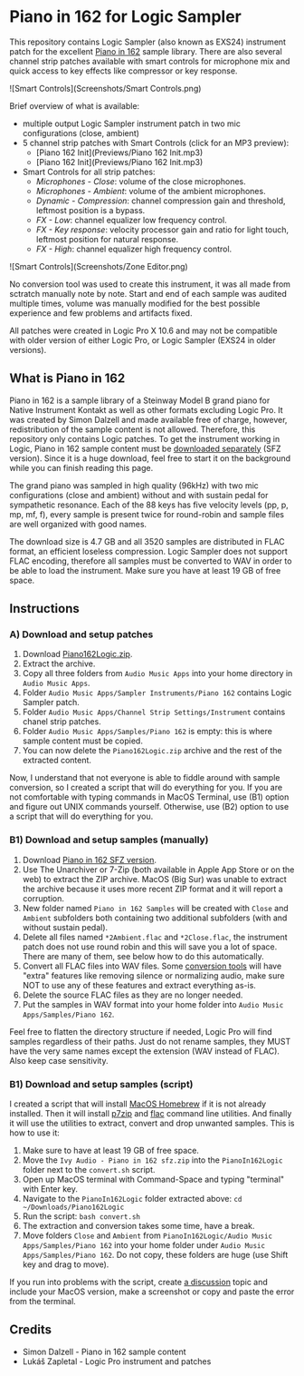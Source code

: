 # Piano in 162 for Logic Sampler

This repository contains Logic Sampler (also known as EXS24) instrument patch for the excellent [Piano in 162](https://ivyaudio.com/Piano-in-162) sample library. There are also several channel strip patches available with smart controls for microphone mix and quick access to key effects like compressor or key response.

![Smart Controls](Screenshots/Smart Controls.png)

Brief overview of what is available:

* multiple output Logic Sampler instrument patch in two mic configurations (close, ambient)
* 5 channel strip patches with Smart Controls (click for an MP3 preview):
  * [Piano 162 Init](Previews/Piano 162 Init.mp3)
  * [Piano 162 Init](Previews/Piano 162 Init.mp3)
* Smart Controls for all strip patches:
  * _Microphones - Close_: volume of the close microphones.
  * _Microphones - Ambient_: volume of the ambient microphones.
  * _Dynamic - Compression_: channel compression gain and threshold, leftmost position is a bypass.
  * _FX - Low_: channel equalizer low frequency control.
  * _FX - Key response_: velocity processor gain and ratio for light touch, leftmost position for natural response.
  * _FX - High_: channel equalizer high frequency control.

![Smart Controls](Screenshots/Zone Editor.png)

No conversion tool was used to create this instrument, it was all made from sctratch manually note by note. Start and end of each sample was audited multiple times, volume was manually modified for the best possible experience and few problems and artifacts fixed.

All patches were created in Logic Pro X 10.6 and may not be compatible with older version of either Logic Pro, or Logic Sampler (EXS24 in older versions).

## What is Piano in 162

Piano in 162 is a sample library of a Steinway Model B grand piano for Native Instrument Kontakt as well as other formats excluding Logic Pro. It was created by Simon Dalzell and made available free of charge, however, redistribution of the sample content is not allowed. Therefore, this repository only contains Logic patches. To get the instrument working in Logic, Piano in 162 sample content must be [downloaded separately](https://ivyaudio.com/Piano-in-162) (SFZ version). Since it is a huge download, feel free to start it on the background while you can finish reading this page.

The grand piano was sampled in high quality (96kHz) with two mic configurations (close and ambient) without and with sustain pedal for sympathetic resonance. Each of the 88 keys has five velocity levels (pp, p, mp, mf, f), every sample is present twice for round-robin and sample files are well organized with good names.

The download size is 4.7 GB and all 3520 samples are distributed in FLAC format, an efficient loseless compression. Logic Sampler does not support FLAC encoding, therefore all samples must be converted to WAV in order to be able to load the instrument. Make sure you have at least 19 GB of free space.

## Instructions

### A) Download and setup patches

1. Download [Piano162Logic.zip](https://github.com/lzap/Piano162Logic).
1. Extract the archive.
1. Copy all three folders from `Audio Music Apps` into your home directory in `Audio Music Apps`.
  1. Folder `Audio Music Apps/Sampler Instruments/Piano 162` contains Logic Sampler patch.
  1. Folder `Audio Music Apps/Channel Strip Settings/Instrument` contains chanel strip patches.
  1. Folder `Audio Music Apps/Samples/Piano 162` is empty: this is where sample content must be copied.
1. You can now delete the `Piano162Logic.zip` archive and the rest of the extracted content.

Now, I understand that not everyone is able to fiddle around with sample conversion, so I created a script that will do everything for you. If you are not comfortable with typing commands in MacOS Terminal, use (B1) option and figure out UNIX commands yourself. Otherwise, use (B2) option to use a script that will do everything for you.

### B1) Download and setup samples (manually)

1. Download [Piano in 162 SFZ version](https://ivyaudio.com/Piano-in-162).
1. Use The Unarchiver or 7-Zip (both available in Apple App Store or on the web) to extract the ZIP archive. MacOS (Big Sur) was unable to extract the archive because it uses more recent ZIP format and it will report a corruption.
1. New folder named `Piano in 162 Samples` will be created with `Close` and `Ambient` subfolders both containing two additional subfolders (with and without sustain pedal).
1. Delete all files named `*2Ambient.flac` and `*2Close.flac`, the instrument patch does not use round robin and this will save you a lot of space. There are many of them, see below how to do this automatically.
1. Convert all FLAC files into WAV files. Some [conversion tools](https://www.mediahuman.com/audio-converter/) will have "extra" features like removing silence or normalizing audio, make sure NOT to use any of these features and extract everything as-is.
1. Delete the source FLAC files as they are no longer needed.
1. Put the samples in WAV format into your home folder into `Audio Music Apps/Samples/Piano 162`.

Feel free to flatten the directory structure if needed, Logic Pro will find samples regardless of their paths. Just do not rename samples, they MUST have the very same names except the extension (WAV instead of FLAC). Also keep case sensitivity.

### B1) Download and setup samples (script)

I created a script that will install [MacOS Homebrew](https://brew.sh) if it is not already installed. Then it will install [p7zip](https://formulae.brew.sh/formula/p7zip) and [flac](https://formulae.brew.sh/formula/flac) command line utilities. And finally it will use the utilities to extract, convert and drop unwanted samples. This is how to use it:

1. Make sure to have at least 19 GB of free space.
1. Move the `Ivy Audio - Piano in 162 sfz.zip` into the `PianoIn162Logic` folder next to the `convert.sh` script.
1. Open up MacOS terminal with Command-Space and typing "terminal" with Enter key.
1. Navigate to the `PianoIn162Logic` folder extracted above: `cd ~/Downloads/Piano162Logic`
1. Run the script: `bash convert.sh`
1. The extraction and conversion takes some time, have a break.
1. Move folders `Close` and `Ambient` from `PianoIn162Logic/Audio Music Apps/Samples/Piano 162` into your home folder under `Audio Music Apps/Samples/Piano 162`. Do not copy, these folders are huge (use Shift key and drag to move).

If you run into problems with the script, create [a discussion](https://github.com/lzap/Piano162Logic/discussions) topic and include your MacOS version, make a screenshot or copy and paste the error from the terminal.

## Credits

* Simon Dalzell - Piano in 162 sample content
* Lukáš Zapletal - Logic Pro instrument and patches
